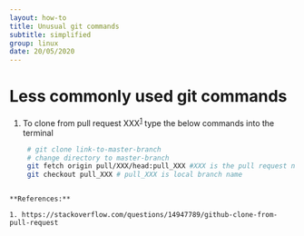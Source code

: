 ```yaml
---
layout: how-to
title: Unusual git commands 
subtitle: simplified
group: linux
date: 20/05/2020
---
```


# Less commonly used git commands


1. To clone from pull request XXX<sup>[1](#1)</sup> type the below commands into the terminal
   ```sh
    # git clone link-to-master-branch
    # change directory to master-branch
    git fetch origin pull/XXX/head:pull_XXX #XXX is the pull request number
    git checkout pull_XXX # pull_XXX is local branch name
  ```
    
**References:**

1. https://stackoverflow.com/questions/14947789/github-clone-from-pull-request

